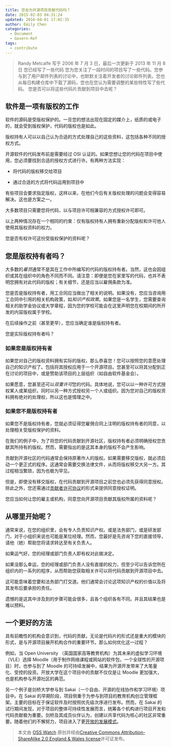 ```yaml
---
title: 您会为开源项目贡献代码吗？
date: 2015-02-03 04:31:24
updated: 2016-04-01 17:02:35
author: Emily Chen
categories:
  - Document
  - Govern-Ref
tags:
  - contribute
---
```


> Randy Metcalfe 写于 2006 年 7 月 3 日，最后一次更新于 2013 年 11 月 8 日 您已经写了一些代码 您为您关注了一段时间的项目写了一些代码。您参与到了用户邮件列表的讨论中，也默默关注着开发者的讨论邮件列表。您也从每日构建仓库中下载了源码，您也在您认为需要调整的某些特性写了些代码。 您是否可以将这些代码片贡献到项目中去呢？

<!-- more -->

## 软件是一项有版权的工作

软件的源码是受版权保护的。一旦您的想法出现在固定的媒介上，纸质的或电子的，就会受到版权保护，代码的版权也是如此。

版权持有人可以以自己认为合适的方式处理自己的这些资料，这包括各种不同的授权方式。

开源软件的代码发布前是需要经过 OSI 认证的。如果您想让您的代码在项目中使用，您必须要找到合适的授权方式进行许。有两种方法实现：

- 将代码的版权移交给项目

- 通过合适的方式将代码运用到项目中

有些项目会要求指定版权，这样以来，在他们今后有关版权处理的问题会变得容易解决。这也是方案之一。

大多数项目只需要您将代码，以与项目许可相兼容的方式授权许可即可。

以上两种情况存在一个相同的约束：仅有版权持有人拥有重新分配版权和许可他人使用其版权资料的权力。

您是否有权许可这份受版权保护的资料呢？

## 您是版权持有者吗？

大多数的*雇员*通常不是其在工作中所编写的代码的版权持有者。当然，这也会因组织或其在组织中的角色不同而不同。请注意：即便是您在家里写的代码，也并不表明您拥有对此代码的版权；有关细节，还是应当以雇佣条款为准。

您是否是版权持有者，用工合同应当做出了相关的说明。如果没有，您应当咨询用工合同中引用的相关机构政策，如*知识产权政策*。如果您是一名学生，您需要查询相关的助学金协议或大学章程，因为您的学校可能会在这里声明您在校期间的所开发的内容版权属于学校。

在后续操作之前（甚至更早），您应当确定谁是版权持有者。

您是实际版权持有者吗？

### 如果您是版权持有者

如果您对自己的版权资料拥有实际的版权，那么恭喜您！您可以按照您的意愿处理自己的知识产权了。包括将其授权应用于一个开源项目。您甚至可以将其分配到正在讨论的项目中，或是赞助该项目的上层组织（如自由软件基金会）。

如果愿意，您甚至还可以*双重许可*您的代码。具体地说，您可以以一种许可方式授权某人或某组织，同时以另一种方式授权另一个人或组织。因为您对自己的版权资料拥有绝对的处理权，所以这也是情理之中。

### 如果您不是版权持有者

如果您不是版权持有者，您就必须征得您雇佣合同上注明的版权持有者的同意，以处理相关受版权保护的资料。

在我们的例子中，为了将您的代码贡献到开源社区，版权持有者必须明确授权您贡献其所持有的版权。然而，需要指出的是这其本身的版权不会产生影响。

贡献到开源社区的代码通常会保持原著作人的版权。如果需要移交版权，就必须启动一个更正式的程序。这通常会需要交换法律文件，从而将版权移交大另一方。其过程相当繁琐，因为也极为罕见。

但是，即使没有移交版权，在代码贡献到开源项目之前您也必须先获得同意授权。除此之外，您还需通过[贡献者许可协议](http://oss-watch.ac.uk/resources/cla)的形式来提供同意授权证明。

您应当如何让您的雇主或机构，同意您向开源项目贡献其版权所属的资料呢？

## 从哪里开始呢？

通常来说，在您的组织里，会有专人负责知识产权。或是法务部门，或是研发部门，对于小组织来说也可能是某位经理。然而，您最好是先咨询下您的直接领导，请他（她）帮助您将请求转达至有关负责人。

如果运气好，您的经理或部门负责人即有权对此做决定。

如果没那么幸运，您的经理或部门负责人没有直接的权力，但至少可以告诉您所在组织内的一系列的程序，从而帮助您获取相关许可以将代码贡献到开源项目中去。

这可能意味着您要和法务部门打交道。他们通常会讨论这项知识产权的价值以及将其发布后要承担的责任。

遗憾的是这其中涉及到的步骤可能会很多，且各个组织各有不同。并且其结果也是难以预料。

## 一个更好的方法

具有前瞻性的机构会意识到，代码的贡献，无论是代码片的形式还是重大的模块的形式，是与开源项目展开机构合作的重要环节。那么如何优化这一过程？

例如，当 Open University （英国国家高等教育机构）为其未来的虚拟学习环境（VLE）选择 Moodle（用于制作网络课程或网站的软件包，一个全球性的开源项目）时，也参与到了 Moodle 的可持续发展中，结果为开源开发带来了大笔量化、受控的投资。开放大学在这个项目中的贡献不仅仅是让 Moodle 更加强大，也是机构参与开源社区的典范。

另一个例子是剑桥大学参与到 Sakai（一个自由、开源的在线协作和学习环境）项目中。在 Sakai 的早期阶段，项目侧重于为参与到项目的教育机构创立管理框架。主要的目标在于保证软件及时按照优先级次序进行发布。然而，在 Sakai 的试行期间发现，对于项目的整体可持续性发展而言，统筹各个机构进行项目开发和代码贡献极为重要。剑桥及其成员伙伴认为，创建以共享代码为核心的社区非常重要。随着他们的不懈努力，项目进入了更[开放的发展模式](http://oss-watch.ac.uk/resources/odm)。

> 本文由 [OSS Watch](http://oss-watch.ac.uk/) 原创并经由[Creative Commons Attribution-ShareAlike 2.0 England & Wales license](http://creativecommons.org/licenses/by-sa/2.0/uk/)许可证发布。
